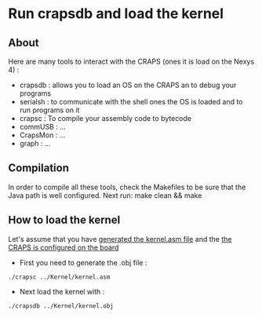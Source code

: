 # Run crapsdb and load the kernel

## About
Here are many tools to interact with the CRAPS (ones it is load on the Nexys 4) :

- crapsdb  : allows you to load an OS on the CRAPS an to debug your programs
- serialsh : to communicate with the shell ones the OS is loaded and to run programs on it
- crapsc   : To compile your assembly code to bytecode
- commUSB  : ...
- CrapsMon : ...
- graph    : ...

## Compilation
In order to compile all these tools, check the Makefiles to be sure that the Java path is well configured.
Next run: make clean && make 

## How to load the kernel
Let's assume that you have [generated the kernel.asm file](../Kernel/README.md) and the [the CRAPS is configured on the board](../Processor/README.md)
- First you need to generate the .obj file :
```
./crapsc ../Kernel/kernel.asm
```

- Next load the kernel with :
```
./crapsdb ../Kernel/kernel.obj
```
